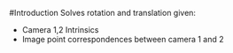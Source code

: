 #Introduction
Solves rotation and translation given:

* Camera 1,2 Intrinsics
* Image point correspondences between camera 1 and 2